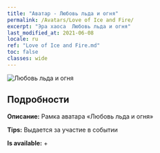 ```yaml
---
title: "Аватар - Любовь льда и огня"
permalink: /Avatars/Love of Ice and Fire/
excerpt: "Эра хаоса  Любовь льда и огня"
last_modified_at: 2021-06-08
locale: ru
ref: "Love of Ice and Fire.md"
toc: false
classes: wide
---
```

 ![Любовь льда и огня](/images/a/avatarFrame_28.png)

## Подробности

 **Описание:** Рамка аватара «Любовь льда и огня» 

 **Tips:** Выдается за участие в событии 

 **Is available:**  + 


